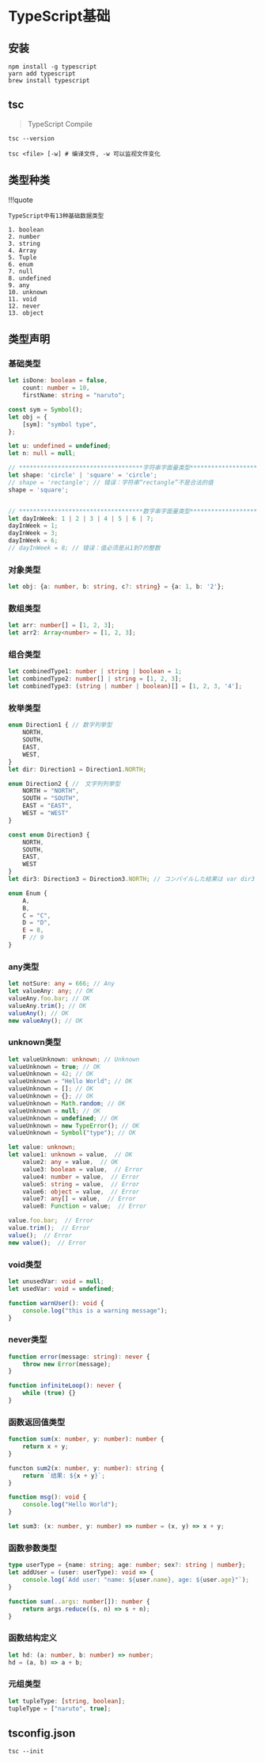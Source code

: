 # TypeScript基础

## 安装

```shell
npm install -g typescript
yarn add typescript
brew install typescript
```

## tsc

> TypeScript Compile

```shell
tsc --version

tsc <file> [-w] # 编译文件, -w 可以监视文件变化
```

## 类型种类

!!!quote

    TypeScript中有13种基础数据类型

    1. boolean
    2. number
    3. string
    4. Array
    5. Tuple
    6. enum
    7. null
    8. undefined
    9. any
    10. unknown
    11. void
    12. never
    13. object

## 类型声明

### 基础类型

```ts
let isDone: boolean = false,
    count: number = 10,
    firstName: string = "naruto";

const sym = Symbol();
let obj = {
    [sym]: "symbol type",
};

let u: undefined = undefined;
let n: null = null;

// ***********************************字符串字面量类型*************************************
let shape: 'circle' | 'square' = 'circle';
// shape = 'rectangle'; // 错误：字符串“rectangle”不是合法的值
shape = 'square';


// ***********************************数字串字面量类型*************************************
let dayInWeek: 1 | 2 | 3 | 4 | 5 | 6 | 7;
dayInWeek = 1;
dayInWeek = 3;
dayInWeek = 6;
// dayInWeek = 8; // 错误：值必须是从1到7的整数
```

### 对象类型

```ts
let obj: {a: number, b: string, c?: string} = {a: 1, b: '2'};
```

### 数组类型

```ts
let arr: number[] = [1, 2, 3];
let arr2: Array<number> = [1, 2, 3];
```

### 组合类型

```ts
let combinedType1: number | string | boolean = 1;
let combinedType2: number[] | string = [1, 2, 3];
let combinedType3: (string | number | boolean)[] = [1, 2, 3, '4'];
```

### 枚举类型

```ts
enum Direction1 { // 数字列挙型
    NORTH,
    SOUTH,
    EAST,
    WEST,
}
let dir: Direction1 = Direction1.NORTH;

enum Direction2 { //　文字列列挙型
    NORTH = "NORTH",
    SOUTH = "SOUTH",
    EAST = "EAST",
    WEST = "WEST"
}

const enum Direction3 {
    NORTH,
    SOUTH,
    EAST,
    WEST
}
let dir3: Direction3 = Direction3.NORTH; // コンパイルした結果は var dir3 = 0

enum Enum {
    A,
    B,
    C = "C",
    D = "D",
    E = 8,
    F // 9
}
```

### any类型

```ts
let notSure: any = 666; // Any
let valueAny: any; // OK
valueAny.foo.bar; // OK
valueAny.trim(); // OK
valueAny(); // OK
new valueAny(); // OK
```

### unknown类型

```ts
let valueUnknown: unknown; // Unknown
valueUnknown = true; // OK
valueUnknown = 42; // OK
valueUnknown = "Hello World"; // OK
valueUnknown = []; // OK
valueUnknown = {}; // OK
valueUnknown = Math.random; // OK
valueUnknown = null; // OK
valueUnknown = undefined; // OK
valueUnknown = new TypeError(); // OK
valueUnknown = Symbol("type"); // OK

let value: unknown;
let value1: unknown = value,  // OK
    value2: any = value,  // OK
    value3: boolean = value,  // Error
    value4: number = value,  // Error
    value5: string = value,  // Error
    value6: object = value,  // Error
    value7: any[] = value,  // Error
    value8: Function = value;  // Error

value.foo.bar;  // Error
value.trim();  // Error
value();  // Error
new value();  // Error
```

### void类型

```ts
let unusedVar: void = null;
let usedVar: void = undefined;

function warnUser(): void {
    console.log("this is a warning message");
}
```

### never类型

```ts
function error(message: string): never {
    throw new Error(message);
}

function infiniteLoop(): never {
    while (true) {}
}
```

### 函数返回值类型

```ts
function sum(x: number, y: number): number {
    return x + y;
}

functon sum2(x: number, y: number): string {
    return `结果: ${x + y}`;
}

function msg(): void {
    console.log("Hello World");
}

let sum3: (x: number, y: number) => number = (x, y) => x + y;
```

### 函数参数类型

```ts
type userType = {name: string; age: number; sex?: string | number};
let addUser = (user: userType): void => {
    console.log(`Add user: "name: ${user.name}, age: ${user.age}"`);
}

function sum(..args: number[]): number {
    return args.reduce((s, n) => s + n);
}
```

### 函数结构定义

```ts
let hd: (a: number, b: number) => number;
hd = (a, b) => a + b;
```

### 元组类型

```ts
let tupleType: [string, boolean];
tupleType = ["naruto", true];
```

## tsconfig.json

```shell
tsc --init
```
